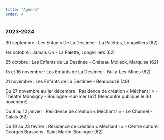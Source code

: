 ```yaml
---
title: "Agenda"
order: 4
---
```

### 2023-2024

30 septembre : Les Enfants De La Destinée - La Palettes, Longvilliers (62)

1er octobre : Jamais On - La Palette, Longvilliers (62)

25 octobre : Les Enfants de La Destinée - Château Mollack, Marquise (62)

15 et 16 novembre : Les Enfants de La Destinée - Bully-Les-Mines (62)

21 novembre : Les Enfants de La Destinée - Beaucouzé (49)

Du 27 novembre au 1er décembre : Résidence de création « Méchant ! » - Théâtre Monsigny - Boulogne -sur-mer (62)
(Rencontre publique le 30 novembre)

Du 8 au 12 janvier : Résidence de création « Méchant ! » - Le Channel - Calais (62)

Du 19 au 23 février :  Résidence de création « Méchant ! » - Centre culturel Georges Brassens- Saint Martin-Boulogne (62) 